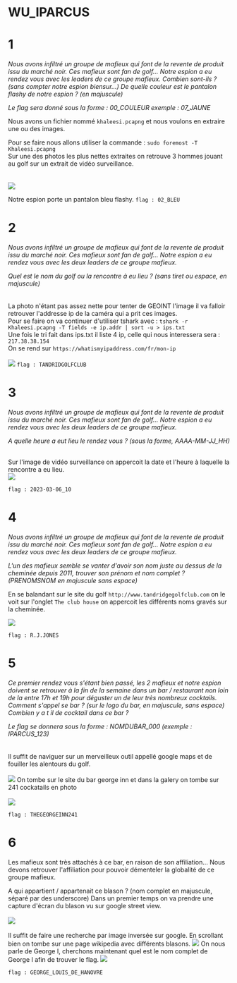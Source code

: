 # WU_IPARCUS
# 1
_Nous avons infiltré un groupe de mafieux qui font de la revente de produit issu du marché noir._
_Ces mafieux sont fan de golf... Notre espion a eu rendez vous avec les leaders de ce groupe mafieux._
_Combien sont-ils ? (sans compter notre espion biensur...)_
_De quelle couleur est le pantalon flashy de notre espion ? (en majuscule)_

_Le flag sera donné sous la forme : 00_COULEUR_
_exemple : 07_JAUNE_


Nous avons un fichier nommé ``khaleesi.pcapng`` et nous voulons en extraire une ou des images.

Pour se faire nous allons utiliser la commande : ``sudo foremost -T  Khaleesi.pcapng``
<br> 
Sur une des photos les plus nettes extraites on retrouve 3 hommes jouant au golf sur un extrait de vidéo surveillance. <br><br><br>
<img src="https://github.com/mrk59/WU_IPARCUS/blob/main/WU_IPARCUS/images/khaleesi_golf.png"> <br>

Notre espion porte un pantalon bleu flashy.
``flag : 02_BLEU``
# 2 
_Nous avons infiltré un groupe de mafieux qui font de la revente de produit issu du marché noir._
_Ces mafieux sont fan de golf... Notre espion a eu rendez vous avec les deux leaders de ce groupe mafieux._

_Quel est le nom du golf ou la rencontre à eu lieu ? (sans tiret ou espace, en majuscule)_
<br><br><br>
La photo n'étant pas assez nette pour tenter de GEOINT l'image il va falloir retrouver l'addresse ip de la caméra qui a prit ces images.<br>
Pour se faire on va continuer d'utiliser tshark avec : ``tshark -r Khaleesi.pcapng -T fields -e ip.addr | sort -u > ips.txt`` <br>
Une fois le tri fait dans ips.txt il liste 4 ip, celle qui nous interessera sera : ``217.38.38.154``<br>
On se rend sur ``https://whatismyipaddress.com/fr/mon-ip``<br><br>
![](https://github.com/mrk59/WU_IPARCUS/blob/main/WU_IPARCUS/images/addr_golf.png)
``flag : TANDRIDGOLFCLUB``
# 3
_Nous avons infiltré un groupe de mafieux qui font de la revente de produit issu du marché noir._
_Ces mafieux sont fan de golf... Notre espion a eu rendez vous avec les deux leaders de ce groupe mafieux._

_A quelle heure a eut lieu le rendez vous ? (sous la forme, AAAA-MM-JJ_HH)_ <br><br>

Sur l'image de vidéo surveillance on appercoit la date et l'heure à laquelle la rencontre a eu lieu. <br>
<img src="https://github.com/mrk59/WU_IPARCUS/blob/main/WU_IPARCUS/images/date_rencontre.png">

``flag : 2023-03-06_10``
# 4
_Nous avons infiltré un groupe de mafieux qui font de la revente de produit issu du marché noir._
_Ces mafieux sont fan de golf... Notre espion a eu rendez vous avec les deux leaders de ce groupe mafieux._

_L'un des mafieux semble se vanter d'avoir son nom juste au dessus de la cheminée depuis 2011, trouver son prénom et nom complet ? (PRENOMSNOM en majuscule sans espace)_

En se balandant sur le site du golf ``http://www.tandridgegolfclub.com`` on le voit sur l'onglet ``The club house`` on appercoit les différents noms gravés sur la cheminée.

<img src="https://github.com/mrk59/WU_IPARCUS/blob/main/WU_IPARCUS/images/cheminée_flag.jpg">

``flag : R.J.JONES ``
# 5 
_Ce premier rendez vous s'étant bien passé, les 2 mafieux et notre espion doivent se retrouver à la fin de la semaine dans un bar / restaurant non loin de la entre 17h et 19h pour déguster un de leur très nombreux cocktails._
_Comment s'appel se bar ? (sur le logo du bar, en majuscule, sans espace)_
_Combien y a t il de cocktail dans ce bar ?_

_Le flag se donnera sous la forme : NOMDUBAR_000 (exemple : IPARCUS_123)_ <br><br><br>
Il suffit de naviguer sur un merveilleux outil appellé google maps et de fouiller les alentours du golf. <br><br>
<img src="https://github.com/mrk59/WU_IPARCUS/blob/main/WU_IPARCUS/images/addr_bar.PNG"> 
On tombe sur le site du bar george inn et dans la galery on tombe sur 241 cockatails en photo <br><br>
<img src="https://github.com/mrk59/WU_IPARCUS/blob/main/WU_IPARCUS/images/cocktails.png"> 

``flag : THEGEORGEINN241``

# 6 
Les mafieux sont très attachés à ce bar, en raison de son affiliation... Nous devons retrouver l'affiliation pour pouvoir démenteler la globalité de ce groupe mafieux.

A qui appartient / appartenait ce blason ? (nom complet en majuscule, séparé par des underscore)
Dans un premier temps on va prendre une capture d'écran du blason vu sur google street view. <br> <br>
<img src="https://github.com/mrk59/WU_IPARCUS/blob/main/WU_IPARCUS/images/logo_blason.png"> <br><br>
Il suffit de faire une recherche par image inversée sur google. En scrollant bien on tombe sur une page wikipedia avec différents blasons.
<img src="https://github.com/mrk59/WU_IPARCUS/blob/main/WU_IPARCUS/images/Capture%20d'%C3%A9cran%202023-07-01%20191139.png">
On nous parle de George I, cherchons maintenant quel est le nom complet de George I afin de trouver le flag.
<img src="https://github.com/mrk59/WU_IPARCUS/blob/main/WU_IPARCUS/images/Capture%20d'%C3%A9cran%202023-07-01%20191328.png">


``flag : GEORGE_LOUIS_DE_HANOVRE``
